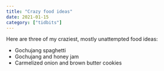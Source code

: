 ```yaml
---
title: "Crazy food ideas"
date: 2021-01-15
category: ["tidbits"]
---
```


Here are three of my craziest, mostly unattempted food ideas:

- Gochujang spaghetti
- Gochujang and honey jam
- Carmelized onion and brown butter cookies